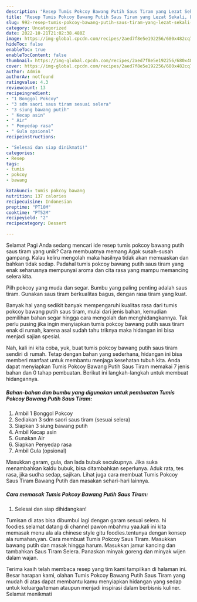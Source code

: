 ```yaml
---
description: "Resep Tumis Pokcoy Bawang Putih Saus Tiram yang Lezat Sekali, Lezat"
title: "Resep Tumis Pokcoy Bawang Putih Saus Tiram yang Lezat Sekali, Lezat"
slug: 992-resep-tumis-pokcoy-bawang-putih-saus-tiram-yang-lezat-sekali-lezat
category: Uncategorized
date: 2022-10-21T21:02:38.480Z
image: https://img-global.cpcdn.com/recipes/2aed7f8e5e192256/680x482cq70/tumis-pokcoy-bawang-putih-saus-tiram-foto-resep-utama.jpg
hideToc: false
enableToc: true
enableTocContent: false
thumbnail: https://img-global.cpcdn.com/recipes/2aed7f8e5e192256/680x482cq70/tumis-pokcoy-bawang-putih-saus-tiram-foto-resep-utama.jpg
cover: https://img-global.cpcdn.com/recipes/2aed7f8e5e192256/680x482cq70/tumis-pokcoy-bawang-putih-saus-tiram-foto-resep-utama.jpg
author: Admin
authorAv: notfound
ratingvalue: 4.3
reviewcount: 13
recipeingredient:
- "1 Bonggol Pokcoy"
- "3 sdm saori saus tiram sesuai selera"
- "3 siung bawang putih"
- " Kecap asin"
- " Air"
- " Penyedap rasa"
- " Gula opsional"
recipeinstructions:

- "Selesai dan siap dinikmati!"
categories:
- Resep
tags:
- tumis
- pokcoy
- bawang

katakunci: tumis pokcoy bawang 
nutrition: 137 calories
recipecuisine: Indonesian
preptime: "PT10M"
cooktime: "PT52M"
recipeyield: "2"
recipecategory: Dessert

---
```



Selamat Pagi Anda sedang mencari ide resep tumis pokcoy bawang putih saus tiram yang unik? Cara membuatnya memang Agak susah-susah gampang. Kalau keliru mengolah maka hasilnya tidak akan memuaskan dan bahkan tidak sedap. Padahal tumis pokcoy bawang putih saus tiram yang enak seharusnya mempunyai aroma dan cita rasa yang mampu memancing selera kita.


Pilh pokcoy yang muda dan segar. Bumbu yang paling penting adalah saus tiram. Gunakan saus tiram berkualitas bagus, dengan rasa tiram yang kuat.

Banyak hal yang sedikit banyak mempengaruhi kualitas rasa dari tumis pokcoy bawang putih saus tiram, mulai dari jenis bahan, kemudian pemilihan bahan segar hingga cara mengolah dan menghidangkannya. Tak perlu pusing jika ingin menyiapkan tumis pokcoy bawang putih saus tiram enak di rumah, karena asal sudah tahu triknya maka hidangan ini bisa menjadi sajian spesial.


Nah, kali ini kita coba, yuk, buat tumis pokcoy bawang putih saus tiram sendiri di rumah. Tetap dengan bahan yang sederhana, hidangan ini bisa memberi manfaat untuk membantu menjaga kesehatan tubuh kita. Anda dapat menyiapkan Tumis Pokcoy Bawang Putih Saus Tiram memakai 7 jenis bahan dan 0 tahap pembuatan. Berikut ini langkah-langkah untuk membuat hidangannya.

<!--inarticleads1-->

##### Bahan-bahan dan bumbu yang digunakan untuk pembuatan Tumis Pokcoy Bawang Putih Saus Tiram:

1. Ambil 1 Bonggol Pokcoy
1. Sediakan 3 sdm saori saus tiram (sesuai selera)
1. Siapkan 3 siung bawang putih
1. Ambil  Kecap asin
1. Gunakan  Air
1. Siapkan  Penyedap rasa
1. Ambil  Gula (opsional)


Masukkan garam, gula, dan lada bubuk secukupnya. Jika suka menambahkan kaldu bubuk, bisa ditambahkan seperlunya. Aduk rata, tes rasa, jika sudha sedap, sajikan. Lihat juga cara membuat Tumis Pokcoy Saus Tiram Bawang Putih dan masakan sehari-hari lainnya. 

<!--inarticleads2-->

##### Cara memasak Tumis Pokcoy Bawang Putih Saus Tiram:


1. Selesai dan siap dihidangkan!

Tumisan di atas bisa dibumbui lagi dengan garam sesuai selera. hi foodies.selamat datang di channel pawon mbahmu yaa.kali ini kita memasak menu ala ala chinese style gitu foodies.tentunya dengan konsep ala rumahan,yan. Cara membuat Tumis Pokcoy Saus Tiram. Masukkan bawang putih dan masak hingga harum. Masukkan jamur kancing dan tambahkan Saus Tiram Selera. Panaskan minyak goreng dan minyak wijen dalam wajan. 

Terima kasih telah membaca resep yang tim kami tampilkan di halaman ini. Besar harapan kami, olahan Tumis Pokcoy Bawang Putih Saus Tiram yang mudah di atas dapat membantu kamu menyiapkan hidangan yang sedap untuk keluarga/teman ataupun menjadi inspirasi dalam berbisnis kuliner. Selamat menikmati
